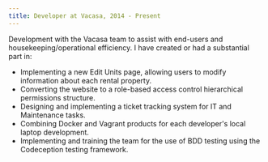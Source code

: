 ```yaml
---
title: Developer at Vacasa, 2014 - Present
---
```


Development with the Vacasa team to assist with end-users and housekeeping/operational efficiency. I have created or had a substantial part in:

* Implementing a new Edit Units page, allowing users to modify information about each rental property.
* Converting the website to a role-based access control hierarchical permissions structure.
* Designing and implementing a ticket tracking system for IT and Maintenance tasks.
* Combining Docker and Vagrant products for each developer's local laptop development.
* Implementing and training the team for the use of BDD testing using the Codeception testing framework.
